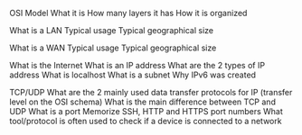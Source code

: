 OSI Model
What it is
How many layers it has
How it is organized

What is a LAN
Typical usage
Typical geographical size

What is a WAN
Typical usage
Typical geographical size

What is the Internet
What is an IP address
What are the 2 types of IP address
What is localhost
What is a subnet
Why IPv6 was created

TCP/UDP
What are the 2 mainly used data transfer protocols for IP (transfer level on the OSI schema)
What is the main difference between TCP and UDP
What is a port
Memorize SSH, HTTP and HTTPS port numbers
What tool/protocol is often used to check if a device is connected to a network
